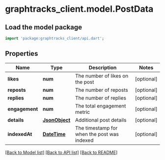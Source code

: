 # graphtracks_client.model.PostData

## Load the model package
```dart
import 'package:graphtracks_client/api.dart';
```

## Properties
Name | Type | Description | Notes
------------ | ------------- | ------------- | -------------
**likes** | **num** | The number of likes on the post | [optional] 
**reposts** | **num** | The number of reposts | [optional] 
**replies** | **num** | The number of replies | [optional] 
**engagement** | **num** | The total engagement metric | [optional] 
**details** | [**JsonObject**](.md) | Additional post details | [optional] 
**indexedAt** | [**DateTime**](DateTime.md) | The timestamp for when the post was indexed | [optional] 

[[Back to Model list]](../README.md#documentation-for-models) [[Back to API list]](../README.md#documentation-for-api-endpoints) [[Back to README]](../README.md)


